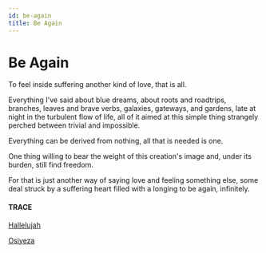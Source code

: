 ```yaml
---
id: be-again
title: Be Again 
---
```


# Be Again

To feel inside suffering another kind of love,
that is all.

Everything I've said about blue dreams,
about roots and roadtrips,
branches, leaves and brave verbs,
galaxies, gateways, and gardens,
late at night in the turbulent flow of life,
all of it aimed at this simple thing
strangely perched between 
trivial and impossible.

Everything can be derived from nothing,
all that is needed is one.

One thing willing to bear the weight
of this creation's image and, 
under its burden,
still find freedom.

For that is just
another way of saying love
and feeling something else, 
some deal struck by a suffering heart
filled with a longing to be again,
infinitely.


#### TRACE

[Hallelujah](https://www.youtube.com/watch?v=YrLk4vdY28Q "Leonard Cohen in London")

[Osiyeza](https://www.youtube.com/watch?v=WKWEEpA0HkY "The Crossing, Assorted Artists")
